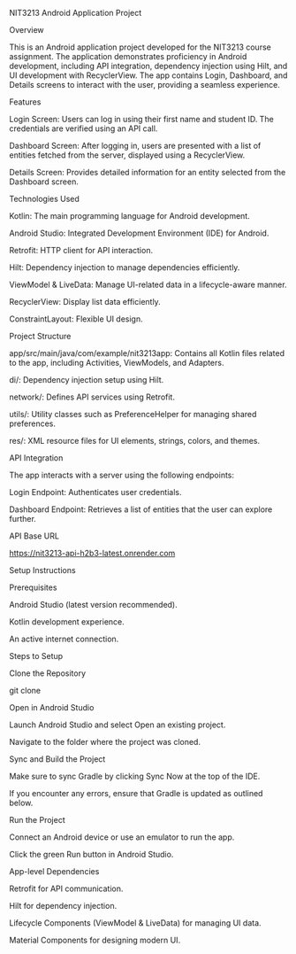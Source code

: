 NIT3213 Android Application Project

Overview

This is an Android application project developed for the NIT3213 course assignment. The application demonstrates proficiency in Android development, including API integration, dependency injection using Hilt, and UI development with RecyclerView. The app contains Login, Dashboard, and Details screens to interact with the user, providing a seamless experience.

Features

Login Screen: Users can log in using their first name and student ID. The credentials are verified using an API call.

Dashboard Screen: After logging in, users are presented with a list of entities fetched from the server, displayed using a RecyclerView.

Details Screen: Provides detailed information for an entity selected from the Dashboard screen.

Technologies Used

Kotlin: The main programming language for Android development.

Android Studio: Integrated Development Environment (IDE) for Android.

Retrofit: HTTP client for API interaction.

Hilt: Dependency injection to manage dependencies efficiently.

ViewModel & LiveData: Manage UI-related data in a lifecycle-aware manner.

RecyclerView: Display list data efficiently.

ConstraintLayout: Flexible UI design.

Project Structure

app/src/main/java/com/example/nit3213app: Contains all Kotlin files related to the app, including Activities, ViewModels, and Adapters.

di/: Dependency injection setup using Hilt.

network/: Defines API services using Retrofit.

utils/: Utility classes such as PreferenceHelper for managing shared preferences.

res/: XML resource files for UI elements, strings, colors, and themes.

API Integration

The app interacts with a server using the following endpoints:

Login Endpoint: Authenticates user credentials.

Dashboard Endpoint: Retrieves a list of entities that the user can explore further.

API Base URL

https://nit3213-api-h2b3-latest.onrender.com

Setup Instructions

Prerequisites

Android Studio (latest version recommended).

Kotlin development experience.

An active internet connection.

Steps to Setup

Clone the Repository

git clone <repository-url>

Open in Android Studio

Launch Android Studio and select Open an existing project.

Navigate to the folder where the project was cloned.

Sync and Build the Project

Make sure to sync Gradle by clicking Sync Now at the top of the IDE.

If you encounter any errors, ensure that Gradle is updated as outlined below.

Run the Project

Connect an Android device or use an emulator to run the app.

Click the green Run button in Android Studio.

App-level Dependencies

Retrofit for API communication.

Hilt for dependency injection.

Lifecycle Components (ViewModel & LiveData) for managing UI data.

Material Components for designing modern UI.
